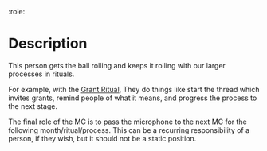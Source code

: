 :role:
<!-- Title: Roles: The MC -->
<!-- Summary: The one who gets the ball rolling and keeps it rolling -->
# Description
This person gets the ball rolling and keeps it rolling with our larger processes in rituals.  

For example, with the [Grant Ritual](/rituals/the-grants-ritual), They do things like start the thread which invites grants, remind people of what it means, and progress the process to the next stage. 

The final role of the MC is to pass the microphone to the next MC for the following month/ritual/process.  This can be a recurring responsibility of a person, if they wish, but it should not be a static position.
  
  

